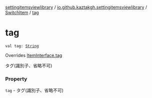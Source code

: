 [settingitemsviewlibrary](../../index.md) / [io.github.kaztakgh.settingitemsviewlibrary](../index.md) / [SwitchItem](index.md) / [tag](./tag.md)

# tag

`val tag: `[`String`](https://kotlinlang.org/api/latest/jvm/stdlib/kotlin/-string/index.html)

Overrides [ItemInterface.tag](../-item-interface/tag.md)

タグ(識別子、省略不可)

### Property

`tag` - タグ(識別子、省略不可)